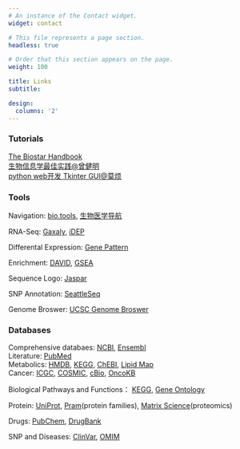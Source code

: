```yaml
---
# An instance of the Contact widget.
widget: contact

# This file represents a page section.
headless: true

# Order that this section appears on the page.
weight: 100

title: Links
subtitle: 

design:
  columns: '2'
---
```

### Tutorials
[The Biostar Handbook ](https://www.biostarhandbook.com)  
[生物信息学最佳实践@曾健明 ](http://www.biotrainee.com/jmzeng/book/basic/)  
[python web开发 ](https://developer.mozilla.org/zh-CN/docs/Learn/Getting_started_with_the_web)
[Tkinter GUI@莫烦](https://mofanpy.com/tutorials/python-basic/tkinter/why/)  

### Tools
Navigation:
[bio.tools](https://bio.tools),
[生物医学导航](https://wang-lin-boop.github.io/Biodb-Search/index.html)  

RNA-Seq:
[Gaxaly](https://usegalaxy.org),
[iDEP](http://bioinformatics.sdstate.edu/idep90/)  

Differental Expression:
[Gene Pattern](https://www.genepattern.org)  

Enrichment:
[DAVID](https://david.ncifcrf.gov),
[GSEA](https://www.gsea-msigdb.org/gsea/index.jsp)  

Sequence Logo:
[Jaspar](https://jaspar.genereg.net)  

SNP Annotation:
[SeattleSeq](https://snp.gs.washington.edu/SeattleSeqAnnotation138/)  

Genome Broswer:
[UCSC Genome Broswer](http://genome.ucsc.edu)

### Databases
Comprehensive databaes: 
[NCBI](https://www.ncbi.nlm.nih.gov), 
[Ensembl](https://uswest.ensembl.org/index.html)  
Literature:
[PubMed](https://pubmed.ncbi.nlm.nih.gov)  
Metabolics:
[HMDB](https://hmdb.ca), 
[KEGG](https://www.genome.jp/kegg/),
[ChEBI](https://www.ebi.ac.uk/chebi/),
[Lipid Map](https://www.lipidmaps.org)  
Cancer:
[ICGC](https://dcc.icgc.org),
[COSMIC](https://cancer.sanger.ac.uk/cosmic),
[cBio](https://www.cbioportal.org),
[OncoKB](https://www.oncokb.org/#levelType=Tx)  

Biological Pathways and Functions：
[KEGG](https://www.genome.jp/kegg/),
[Gene Ontology](http://geneontology.org)  

Protein:
[UniProt](https://www.uniprot.org),
[Pram](http://pfam.xfam.org)(protein families),
[Matrix Science](https://www.matrixscience.com)(proteomics)  

Drugs:
[PubChem](https://pubchem.ncbi.nlm.nih.gov),
[DrugBank](https://go.drugbank.com)  

SNP and Diseases:
[ClinVar](https://www.ncbi.nlm.nih.gov/clinvar/),
[OMIM](https://www.omim.org)


